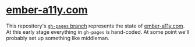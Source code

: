 # [ember-a11y.com](http://www.ember-a11y.com)

This repository's [`gh-pages` branch](https://github.com/ember-a11y/ember-a11y.com/tree/gh-pages) represents the state of [ember-a11y.com](http://www.ember-a11y.com). At this early stage everything in `gh-pages` is hand-coded. At some point we'll probably set up something like middleman.